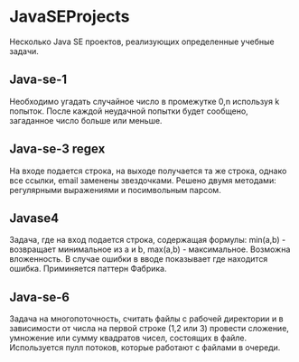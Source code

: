 # JavaSEProjects
Несколько Java SE проектов, реализующих определенные учебные задачи.

## **Java-se-1**
Необходимо угадать случайное число в промежутке 0,n используя k попыток. После каждой неудачной попытки будет сообщено, загаданное число больше или меньше.

## **Java-se-3 regex**
На входе подается строка, на выходе получается та же строка, однако все ссылки, email заменены звездочками. Решено двумя методами: регулярными выражениями и посимвольным парсом.

## **Javase4**
Задача, где на вход подается строка, содержащая формулы: min(a,b) - возвращает минимальное из a и b, max(a,b) - максимальное. Возможна вложенность.
В случае ошибки в вводе показывает где находится ошибка. Приминяется паттерн Фабрика.

## **Java-se-6**
Задача на многопоточность, считать файлы с рабочей директории и в зависимости от числа на первой строке (1,2 или 3) провести сложение, умножение или сумму квадратов чисел,
состоящих в файле. Используется пулл потоков, которые работают с файлами в очереди.
